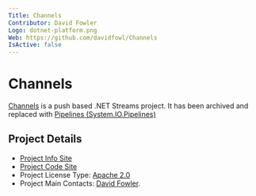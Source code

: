 ```yaml
---
Title: Channels
Contributor: David Fowler
Logo: dotnet-platform.png
Web: https://github.com/davidfowl/Channels
IsActive: false
---
```

# Channels

[Channels](https://github.com/davidfowl/Channels) is a push based .NET Streams project.  It has been archived and replaced with [Pipelines (System.IO.Pipelines)](https://github.com/dotnet/corefxlab)

## Project Details

* [Project Info Site](https://github.com/davidfowl/Channels)
* [Project Code Site](https://github.com/davidfowl/Channels)
* Project License Type: [Apache 2.0](https://github.com/davidfowl/Channels/blob/master/LICENSE.md)
* Project Main Contacts: [David Fowler](https://github.com/davidfowl).

